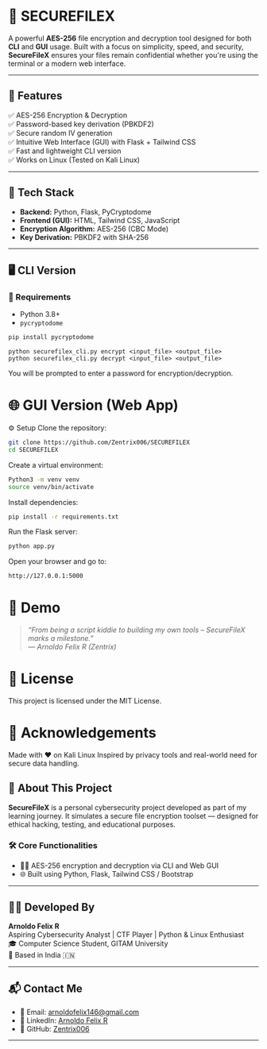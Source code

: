 # 🔐 SECUREFILEX

A powerful **AES-256** file encryption and decryption tool designed for both **CLI** and **GUI** usage. Built with a focus on simplicity, speed, and security, **SecureFileX** ensures your files remain confidential whether you're using the terminal or a modern web interface.

---

## 🌟 Features

✅ AES-256 Encryption & Decryption  
✅ Password-based key derivation (PBKDF2)  
✅ Secure random IV generation  
✅ Intuitive Web Interface (GUI) with Flask + Tailwind CSS  
✅ Fast and lightweight CLI version  
✅ Works on Linux (Tested on Kali Linux)

---

## 🧰 Tech Stack

- **Backend:** Python, Flask, PyCryptodome
- **Frontend (GUI):** HTML, Tailwind CSS, JavaScript
- **Encryption Algorithm:** AES-256 (CBC Mode)
- **Key Derivation:** PBKDF2 with SHA-256

---

## 🖥️ CLI Version

### 🔧 Requirements

- Python 3.8+
- `pycryptodome`

```bash
pip install pycryptodome
```
```CLI
python securefilex_cli.py encrypt <input_file> <output_file>
python securefilex_cli.py decrypt <input_file> <output_file>
```
You will be prompted to enter a password for encryption/decryption.

# 🌐 GUI Version (Web App)

⚙️ Setup
Clone the repository:
```bash
git clone https://github.com/Zentrix006/SECUREFILEX
cd SECUREFILEX
```

Create a virtual environment:
```bash
Python3 -m venv venv
source venv/bin/activate
```

Install dependencies:
```bash
pip install -r requirements.txt
```

Run the Flask server:
```BASH
python app.py
```

Open your browser and go to:
```BASH
http://127.0.0.1:5000
```

# 🧪 Demo

> *“From being a script kiddie to building my own tools – SecureFileX marks a milestone.”*  
> *— Arnoldo Felix R (Zentrix)*

# 📜 License
This project is licensed under the MIT License.

# 🙌 Acknowledgements
Made with ❤️ on Kali Linux
Inspired by privacy tools and real-world need for secure data handling.

## 📘 About This Project

**SecureFileX** is a personal cybersecurity project developed as part of my learning journey. It simulates a secure file encryption toolset — designed for ethical hacking, testing, and educational purposes.

### 🛠️ Core Functionalities

- 🧑‍💻 AES-256 encryption and decryption via CLI and Web GUI
- 🌐 Built using Python, Flask, Tailwind CSS / Bootstrap

---

## 🙋‍♂️ Developed By

**Arnoldo Felix R**  
Aspiring Cybersecurity Analyst | CTF Player | Python & Linux Enthusiast  
🎓 Computer Science Student, GITAM University  
📍 Based in India 🇮🇳  

---

## 📬 Contact Me

- 📧 Email: [arnoldofelix146@gmail.com](mailto:arnoldofelix146@gmail.com)
- 💼 LinkedIn: [Arnoldo Felix R](https://www.linkedin.com/in/arnoldo-felix-r-30123b313)
- 🐙 GitHub: [Zentrix006](https://github.com/Zentrix006)

---


